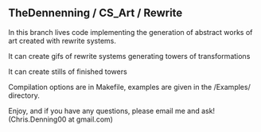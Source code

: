 ## TheDennenning / CS_Art / Rewrite

In this branch lives code implementing the generation of abstract works of art created with rewrite systems.

It can create gifs of rewrite systems generating towers of transformations

It can create stills of finished towers

Compilation options are in Makefile, examples are given in the /Examples/ directory. 

Enjoy, and if you have any questions, please email me and ask! (Chris.Denning00 at gmail.com)
